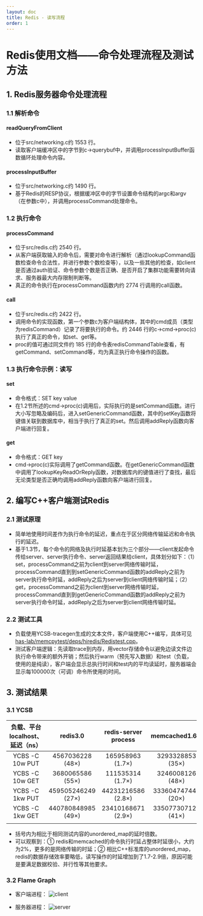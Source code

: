 ```yaml
---
layout: doc
title: Redis - 读写流程
order: 1
---
```


# Redis使用文档——命令处理流程及测试方法

## 1. Redis服务器命令处理流程

### 1.1 解析命令

#### readQueryFromClient
- 位于src/networking.c约 1553 行。
- 读取客户端缓冲区中的字节到c->querybuf中，并调用processInputBuffer函数循环处理命令内容。

#### processInputBuffer
- 位于src/networking.c约 1490 行。
- 基于Redis的RESP协议，根据缓冲区中的字节设置命令结构的argc和argv（在参数c中），并调用processCommand处理命令。

### 1.2 执行命令

#### processCommand
- 位于src/redis.c约 2540 行。
- 从客户端获取输入的命令后，需要对命令进行解析（通过lookupCommand函数检查命令合法性，并进行参数个数检查等），以及一些其他的检查，如client是否通过auth验证、命令参数个数是否正确、是否开启了集群功能需要转向请求、服务器最大内存限制判断等。
- 真正的命令执行在processCommand函数内约 2774 行调用的call函数。

#### call
- 位于src/redis.c约 2422 行。
- 调用命令的实现函数，第一个参数c为客户端结构体，其中的cmd成员（类型为redisCommand）记录了将要执行的命令。约 2446 行的c->cmd->proc(c)执行了真正的命令，如set、get等。
- proc的值可通过同文件约 185 行的命令表redisCommandTable查看，有getCommand、setCommand等，均为真正执行命令操作的函数。

### 1.3 执行命令示例：读写

#### set
- 命令格式：SET key value
- 在1.2节所述的cmd->proc(c)调用后，实际执行的是setCommand函数。进行大小写忽略及编码后，进入setGenericCommand函数，其中的setKey函数将键值关联到数据库中，相当于执行了真正的set。然后调用addReply函数向客户端进行回复。

#### get
- 命令格式：GET key
- cmd->proc(c)实际调用了getCommand函数。在getGenericCommand函数中调用了lookupKeyReadOrReply函数，对数据库内的键值进行了查找，最后无论类型是否正确均调用addReply函数向客户端进行回复。

## 2. 编写C++客户端测试Redis

### 2.1 测试原理

- 简单地使用时间差作为执行命令的延迟，重点在于区分网络传输延迟和命令执行的延迟。
- 基于1.3节，每个命令的网络及执行时延基本划为三个部分——client发起命令传给server、server执行命令、server返回结果给client，具体划分如下：（1）set，processCommand之前为client到server网络传输时延，processCommand直到到setGenericCommand函数的addReply之前为server执行命令时延，addReply之后为server到client网络传输时延；（2）get，processCommand之前为client到server网络传输时延，processCommand直到到getGenericCommand函数的addReply之前为server执行命令时延，addReply之后为server到client网络传输时延。

### 2.2 测试工具

- 负载使用YCSB-tracegen生成的文本文件，客户端使用C++编写，具体可见[has-lab/memcpytest/deps/hiredis/Redistest.cpp](https://github.com/has-lab/memcpytest/blob/redistest/deps/hiredis/Redistest.cpp)。
- 测试客户端逻辑：先读取trace到内存，用vector存储命令以避免边读文件边执行命令带来的额外开销；然后执行warm（预先写入数据）和test（负载，使用的是纯读），客户端会显示总执行时间和test内的平均读延时，服务器端会显示每100000次（可调）命令所使用的时间。

## 3. 测试结果

### 3.1 YCSB

|负载、平台localhost、延迟（ns）|redis3.0|redis-server process|memcached1.6.9|cpp  unordered_map|
|:-:|:-:|:-:|:-:|:-:|
|YCBS -C 10w PUT|4567036228 (48×)|165958963 (1.7×)|3293328853 (35×)|95167984|
|YCBS -C 10w GET|3680065586 (55×)|111535314 (1.7×)|3246008126 (48×)|67352887|
|YCBS -C 1kw PUT|459505246249 (27×)|44231216586 (2.8×)|333604747442 (20×)|16032790538|
|YCBS -C 1kw GET|440780848985 (49×)|23410168671 (2.9×)|335077307127 (41×)|8109711283|
||||

- 括号内为相比于相同测试内容的unordered_map的延时倍数。
- 可以观察到：① redis和memcached的命令执行时延占整体时延很小，大约为2%，更多的是网络传输的时延；② 相比C++标准库的unordered_map，redis的数据存储效率要略低，读写操作的时延增加到了1.7-2.9倍，原因可能是要满足数据校验、并行性等其他要求。

### 3.2 Flame Graph

- 客户端进程：
![client](https://haslab.org/docs/redis/image/redis-cli.svg)

- 服务器进程：
![server](https://haslab.org/docs/redis/image/redis-server-get.svg)
